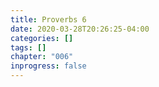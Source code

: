 ```yaml
---
title: Proverbs 6
date: 2020-03-28T20:26:25-04:00
categories: []
tags: []
chapter: "006"
inprogress: false
---
```


